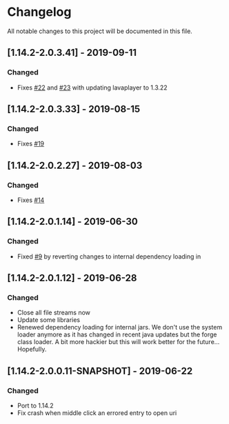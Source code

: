 # Changelog
All notable changes to this project will be documented in this file.

## [1.14.2-2.0.3.41] - 2019-09-11
### Changed
- Fixes [#22](https://github.com/MC-U-Team/Music-Player/issues/22) and [#23](https://github.com/MC-U-Team/Music-Player/issues/23) with updating lavaplayer to 1.3.22

## [1.14.2-2.0.3.33] - 2019-08-15
### Changed
- Fixes [#19](https://github.com/MC-U-Team/Music-Player/issues/19)

## [1.14.2-2.0.2.27] - 2019-08-03
### Changed
- Fixes [#14](https://github.com/MC-U-Team/Music-Player/issues/14)

## [1.14.2-2.0.1.14] - 2019-06-30
### Changed
- Fixed [#9](https://github.com/MC-U-Team/Music-Player/issues/9) by reverting changes to internal dependency loading in

## [1.14.2-2.0.1.12] - 2019-06-28
### Changed
- Close all file streams now
- Update some libraries
- Renewed dependency loading for internal jars. We don't use the system loader anymore as it has changed in recent java updates but the forge class loader. A bit more hackier but this will work better for the future... Hopefully.

## [1.14.2-2.0.0.11-SNAPSHOT] - 2019-06-22
### Changed
- Port to 1.14.2
- Fix crash when middle click an errored entry to open uri
